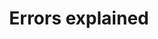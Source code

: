 ---
title: 'Errors explained'
weight: 50
meta_title: "Errors explained - MultiSafepay Docs"
meta_description: "Sign up. Build and test your payments integration. Explore our products and services. Use our API Reference, SDKs, and wrappers. Get support."
logo: '/svgs/Errors explained.svg'
layout: 'faqplugins'
read_more: "."
short_description: "Understanding errors during integration or in your MultiSafepay account"
aliases:   
    - /faq/errors-explained/
---
